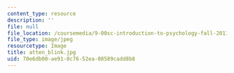 ```yaml
---
content_type: resource
description: ''
file: null
file_location: /coursemedia/9-00sc-introduction-to-psychology-fall-2011/70e6db00ae910c7652ea08589cadd8b8_atten_blink.jpg
file_type: image/jpeg
resourcetype: Image
title: atten_blink.jpg
uid: 70e6db00-ae91-0c76-52ea-08589cadd8b8
---
```

